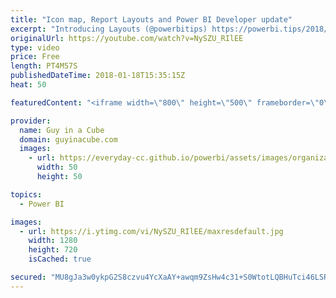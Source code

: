 ```yaml
---
title: "Icon map, Report Layouts and Power BI Developer update"
excerpt: "Introducing Layouts (@powerbitips) https://powerbi.tips/2018/01/introducing-layouts/  Power BI - Icon Map custom visual - Analysing and animating flight data (@jamesdales) https://www.youtube.com/watch?v=CywPHwK1-1c  Mean Time Between Failure (MTBF) and Power BI (@GregDeckler) https://community.powerbi.com/t5/Community-Blog/Mean-Time-Between-Failure-MTBF-and-Power-BI/ba-p/339586"
originalUrl: https://youtube.com/watch?v=NySZU_RIlEE
type: video
price: Free
length: PT4M57S
publishedDateTime: 2018-01-18T15:35:15Z
heat: 50

featuredContent: "<iframe width=\"800\" height=\"500\" frameborder=\"0\" src=\"https://www.youtube.com/embed/NySZU_RIlEE\" allow=\"accelerometer; autoplay; encrypted-media; gyroscope; picture-in-picture\" allowfullscreen></iframe>"

provider:
  name: Guy in a Cube
  domain: guyinacube.com
  images:
    - url: https://everyday-cc.github.io/powerbi/assets/images/organizations/guyinacube.com-50x50.jpg
      width: 50
      height: 50

topics:
  - Power BI

images:
  - url: https://i.ytimg.com/vi/NySZU_RIlEE/maxresdefault.jpg
    width: 1280
    height: 720
    isCached: true

secured: "MU8gJa3w0ykpG2S8czvu4YcXaAY+awqm9ZsHw4c31+S0WtotLQBHuTci46LSR/Hs+tmq47nYJNpabQiPyOa3O+I2gUQlOMI8if0XC9y5A+STZknRQaPchLAo52mk6b4C1A6iJnsw9yO2nRVpFVN3roTSikBJ/gZYQp6TxK2IDh3zsENTge99Drf+ZZwHtGjHIANNU7Vd3UIqiO0is+DZU4zBaSBuMLFjVKPlSInOCJboy0v7UVYhrA8TGEmB3SEtn39Ozt5wLJG3ADxMZ/Q/Dg4L8YuZ2Iuf+ECLJmry0Ifn/UcXUe5vs70PbuSAy6j3FIYv1FvaZTAUC5xYyYGlA3NHy4X1xSepZC0LQj95GIubHggWXa2foZjyPZ/SzM89r3xzus/EHrd1Iggv4l0OpKCou+Nie1WP3g+B9RsbX/4=;6TpeDXWhTe4/kNdNA8FElg=="
---
```


